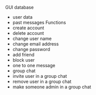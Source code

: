 GUI
database
 * user data
 * past messages
Functions
 * create account
 * delete account
 * change user name
 * change email address
 * change password
 * add friend
 * block user
 * one to one message
 * group chat
 * invite user in a group chat
 * remove user in a group chat
 * make someone admin in a group chat